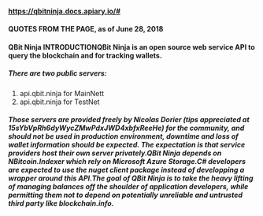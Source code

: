 #### https://qbitninja.docs.apiary.io/#

#### QUOTES FROM THE PAGE, as of June 28, 2018

#### QBit Ninja INTRODUCTIONQBit Ninja is an open source web service API to query the blockchain and for tracking wallets.
##### There are two public servers:
1. api.qbit.ninja for MainNett
1. api.qbit.ninja for TestNet

##### Those servers are provided freely by Nicolas Dorier (tips appreciated at 15sYbVpRh6dyWycZMwPdxJWD4xbfxReeHe) for the community, and should not be used in production environment, downtime and loss of wallet information should be expected. The expectation is that service providers host their own server privately.QBit Ninja depends on NBitcoin.Indexer which rely on Microsoft Azure Storage.C# developers are expected to use the nuget client package instead of developping a wrapper around this API.The goal of QBit Ninja is to take the heavy lifting of managing balances off the shoulder of application developers, while permitting them not to depend on potentially unreliable and untrusted third party like blockchain.info.
